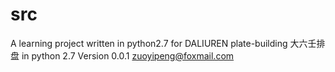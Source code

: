 # src
A learning project written in python2.7 for DALIUREN plate-building
大六壬排盘 in python 2.7
Version 0.0.1
zuoyipeng@foxmail.com
